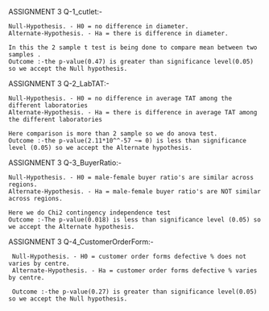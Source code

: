 ASSIGNMENT 3 Q-1_cutlet:-

    Null-Hypothesis. - H0 = no difference in diameter.
    Alternate-Hypothesis. - Ha = there is difference in diameter.

    In this the 2 sample t test is being done to compare mean between two samples .
    Outcome :-the p-value(0.47) is greater than significance level(0.05) so we accept the Null hypothesis. 



ASSIGNMENT 3 Q-2_LabTAT:-

    Null-Hypothesis. - H0 = no difference in average TAT among the different laboratories
    Alternate-Hypothesis. - Ha = there is difference in average TAT among the different laboratories

    Here comparison is more than 2 sample so we do anova test.
    Outcome :-the p-value(2.11*10^^-57 ~= 0) is less than significance level (0.05) so we accept the Alternate hypothesis. 



ASSIGNMENT 3 Q-3_BuyerRatio:-

    Null-Hypothesis. - H0 = male-female buyer ratio's are similar across regions.
    Alternate-Hypothesis. - Ha = male-female buyer ratio's are NOT similar across regions.

    Here we do Chi2 contingency independence test 
    Outcome :-The p-value(0.018) is less than significance level (0.05) so we accept the Alternate hypothesis. 



ASSIGNMENT 3 Q-4_CustomerOrderForm:-

     Null-Hypothesis. - H0 = customer order forms defective % does not varies by centre.
     Alternate-Hypothesis. - Ha = customer order forms defective % varies by centre.

     Outcome :-the p-value(0.27) is greater than significance level(0.05) so we accept the Null hypothesis. 
